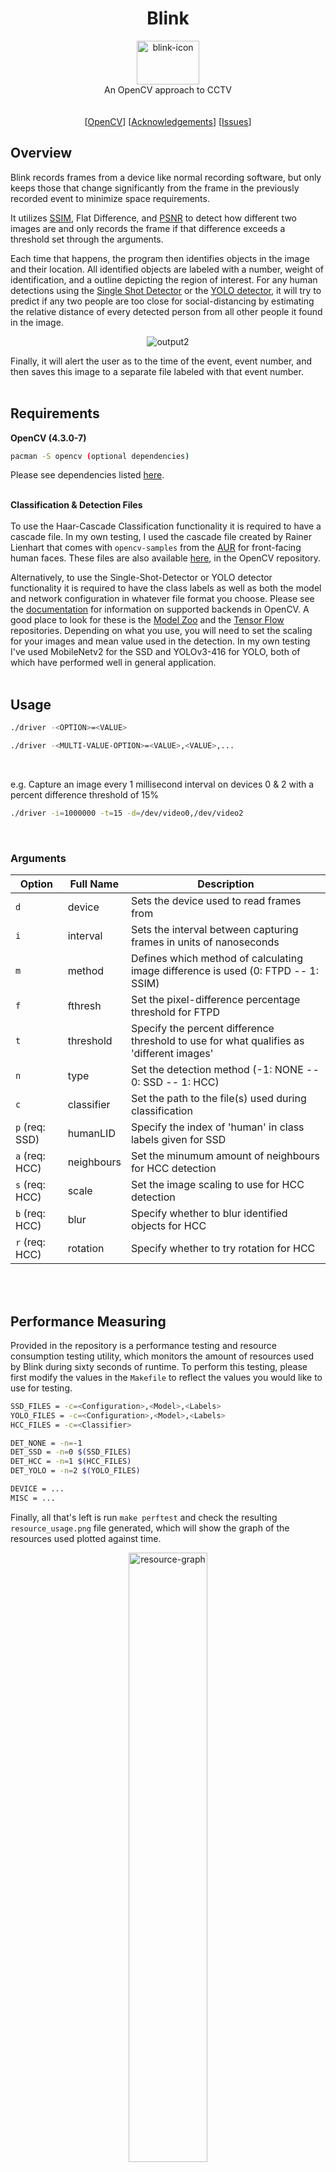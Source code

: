 <h1 align="center">Blink</h1> 
  <p align="center">
  <img src="https://i.imgur.com/zB2YVNx.png"  alt="blink-icon"  width="100"  height="70"><br>
    An OpenCV approach to CCTV
    <br/><br/><br/>
    [<a href="https://docs.opencv.org/4.0.1/index.html">OpenCV</a>]
    [<a href="https://github.com/Haskili/Blink#acknowledgements">Acknowledgements</a>]
    [<a href="https://github.com/Haskili/Blink/issues">Issues</a>]
  </p>
</p>

## Overview

Blink records frames from a device like normal recording software, but only keeps those that change significantly from the frame in the previously recorded event to minimize space requirements.

It utilizes [SSIM](https://en.wikipedia.org/wiki/Structural_similarity), Flat Difference, and [PSNR](https://en.wikipedia.org/wiki/Peak_signal-to-noise_ratio) to detect how different two images are and only records the frame if that difference exceeds a threshold set through the arguments. 

Each time that happens, the program then identifies objects in the image and their location. All identified objects are labeled with a number, weight of identification, and a outline depicting the region of interest. For any human detections using the [Single Shot Detector](https://link.springer.com/chapter/10.1007/978-3-319-46448-0_2) or the [YOLO  detector](https://pjreddie.com/darknet/yolo/), it will try to predict if any two people are too close for social-distancing by estimating the relative distance of every detected person from all other people it found in the image.

<p align="center">
    <img src="https://imgur.com/EBVqhyc.gif" alt="output2" border="0">
</p>

Finally, it will alert the user as to the time of the event, event number, and then saves this image to a separate file labeled with that event number.
<br></br>

## Requirements

**OpenCV (4.3.0-7)**
```sh
pacman -S opencv (optional dependencies)
```
Please see dependencies listed [here](https://www.archlinux.org/packages/extra/x86_64/opencv/).
<br></br>

**Classification & Detection Files**
<br></br>
To use the Haar-Cascade Classification functionality it is required to have a cascade file. In my own testing, I used the cascade file created by Rainer Lienhart that comes with `opencv-samples` from the [AUR](https://www.archlinux.org/packages/extra/x86_64/opencv-samples/) for front-facing human faces. These files are also available [here](https://github.com/opencv/opencv/blob/master/data/haarcascades/), in the OpenCV repository.

Alternatively, to use the Single-Shot-Detector or YOLO detector functionality it is required to have the class labels as well as both the model and network configuration in whatever file format you choose. Please see the [documentation](https://docs.opencv.org/master/d6/d0f/group__dnn.html#ga3b34fe7a29494a6a4295c169a7d32422) for information on supported backends in OpenCV. A good place to look for these is the [Model Zoo](https://github.com/tensorflow/models/blob/master/research/object_detection/g3doc/tf2_detection_zoo.md) and the [Tensor Flow](https://github.com/tensorflow/models/blob/master/research/object_detection/g3doc/tf2_detection_zoo.md) repositories. Depending on what you use, you will need to set the scaling for your images and mean value used in the detection. In my own testing I've used MobileNetv2 for the SSD and YOLOv3-416 for YOLO, both of which have performed well in general application.
<br></br>

## Usage

```sh
./driver -<OPTION>=<VALUE>
```
```sh
./driver -<MULTI-VALUE-OPTION>=<VALUE>,<VALUE>,...
```
<br>

e.g. Capture an image every 1 millisecond interval on devices 0 & 2 with a percent difference threshold of 15%
```sh
./driver -i=1000000 -t=15 -d=/dev/video0,/dev/video2
```
<br>

### Arguments
|Option                 |Full Name |Description                                                                                              |
|-----------------------|----------|---------------------------------------------------------------------------------------------------------|
|`d`                    |device    | Sets the device used to read frames from                                                                |
|`i`                    |interval  | Sets the interval between capturing frames in units of nanoseconds                                      |
|`m`                    |method    | Defines which method of calculating image difference is used (0: FTPD -- 1: SSIM)                       |
|`f`                    |fthresh   | Set the pixel-difference percentage threshold for FTPD                                                  |
|`t`                    |threshold | Specify the percent difference threshold to use for what qualifies as 'different images'              |
|`n`                    |type      | Set the detection method (-1: NONE -- 0: SSD -- 1: HCC)                                                 |
|`c`                    |classifier| Set the path to the file(s) used during classification                                                 |
|`p` (req: SSD)         |humanLID  | Specify the index of 'human' in class labels given for SSD                                              |
|`a` (req: HCC)         |neighbours| Set the minumum amount of neighbours for HCC detection                                                  |
|`s` (req: HCC)         |scale     | Set the image scaling to use for HCC detection                                                          |
|`b` (req: HCC)         |blur      | Specify whether to blur identified objects for HCC                                                      |
|`r` (req: HCC)         |rotation  | Specify whether to try rotation for HCC                                                                 |

<br></br>

## Performance Measuring
Provided in the repository is a performance testing and resource consumption testing utility, which monitors the amount of resources used by Blink during sixty seconds of runtime. To perform this testing, please first modify the values in the `Makefile` to reflect the values you would like to use for testing.
```sh
SSD_FILES = -c=<Configuration>,<Model>,<Labels>
YOLO_FILES = -c=<Configuration>,<Model>,<Labels>
HCC_FILES = -c=<Classifier>

DET_NONE = -n=-1
DET_SSD = -n=0 $(SSD_FILES)
DET_HCC = -n=1 $(HCC_FILES)
DET_YOLO = -n=2 $(YOLO_FILES)

DEVICE = ...
MISC = ...
```
Finally, all that's left is run `make perftest` and check the resulting `resource_usage.png` file generated, which will show the graph of the resources used plotted against time. 
<p align="center"><img src="https://i.imgur.com/fdc2HpF.png"  alt="resource-graph"  width="50%"  height="50%"></p>
<br></br>

## Acknowledgements
*'Blink'* was originally meant as a educational resource for OpenCV that turned into my Senior Project. As such, it is heavily commented and there may be certain sections with verbose documentation.

A good portion of the comments for `SSIM()` & `PSNR()` refer to the formulas, most if not all of which can be found in the two Wikipedia pages below:
* [SSIM Wikipedia page](https://en.wikipedia.org/wiki/Structural_similarity)
* [PSNR Wikipedia page](https://en.wikipedia.org/wiki/Peak_signal-to-noise_ratio)

To learn how to calculate SSIM in a timely and efficient manner with the matrices in OpenCV as well as use the cascade classifiers provided, I referenced the pages below: 
* [OpenCV Documentation on SSIM & PSNR](https://docs.opencv.org/2.4/doc/tutorials/highgui/video-input-psnr-ssim/video-input-psnr-ssim.html)
* [OpenCV Documentation on forEach() and matrix iteration](https://docs.opencv.org/4.0.1/d3/d63/classcv_1_1Mat.html#a952ef1a85d70a510240cb645a90efc0d)
* [OpenCV Documentation on cascade classifiers and functional usage](https://docs.opencv.org/4.0.1/db/d28/tutorial_cascade_classifier.html)
